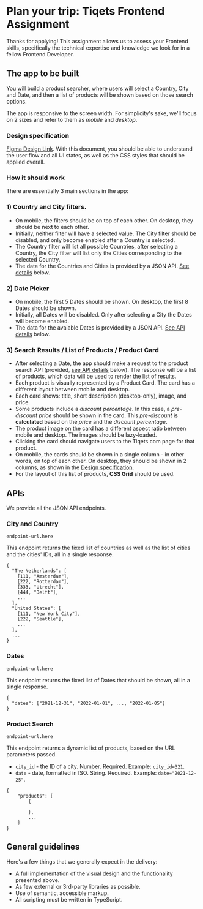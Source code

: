 # Plan your trip: Tiqets Frontend Assignment

Thanks for applying! This assignment allows us to assess your Frontend skills, specifically the technical expertise and knowledge we look for in a fellow Frontend Developer.

## The app to be built

You will build a product searcher, where users will select a Country, City and Date, and then a list of products will be shown based on those search options.

The app is responsive to the screen width. For simplicity's sake, we'll focus on 2 sizes and refer to them as *mobile* and *desktop*.

### Design specification

[Figma Design Link](https://www.figma.com/file/6qsa896sJurITBaw6sw1ml/Front-end-assignment?node-id=0%3A1). With this document, you should be able to understand the user flow and all UI states, as well as the CSS styles that should be applied overall.

### How it should work

There are essentially 3 main sections in the app:

### 1) Country and City filters.

* On mobile, the filters should be on top of each other. On desktop, they should be next to each other.
* Initially, neither filter will have a selected value. The City filter should be disabled, and only become enabled after a Country is selected.
* The Country filter will list all possible Countries, after selecting a Country, the City filter will list only the Cities corresponding to the selected Country.
* The data for the Countries and Cities is provided by a JSON API. [See details](#apis) below.

### 2) Date Picker

* On mobile, the first 5 Dates should be shown. On desktop, the first 8 Dates should be shown.
* Initially, all Dates will be disabled. Only after selecting a City the Dates will become enabled.
* The data for the avaiable Dates is provided by a JSON API. [See API details](#apis) below.

### 3) Search Results / List of Products / Product Card

* After selecting a Date, the app should make a request to the product search API (provided, [see API details](#apis) below). The response will be a list of products, which data will be used to render the list of results.
* Each product is visually represented by a Product Card. The card has a different layout between mobile and desktop.
* Each card shows: title, short description (desktop-only), image, and price.
* Some products include a *discount percentage*. In this case, a *pre-discount price* should be shown in the card. This *pre-discount* is **calculated** based on the *price* and the *discount percentage*.
* The product image on the card has a different aspect ratio between mobile and desktop. The images should be lazy-loaded.
* Clicking the card should navigate users to the Tiqets.com page for that product.
* On mobile, the cards should be shown in a single column - in other words, on top of each other. On desktop, they should be shown in 2 columns, as shown in the [Design specification](#design-specification).
* For the layout of this list of products, **CSS Grid** should be used.

## APIs

We provide all the JSON API endpoints.

### City and Country

```
endpoint-url.here
```

This endpoint returns the fixed list of countries as well as the list of cities and the cities' IDs, all in a single response.

```
{
  "The Netherlands": [
    [111, "Amsterdam"],
    [222, "Rotterdam"],
    [333, "Utrecht"],
    [444, "Delft"],
    ...
  ],
  "United States": [
    [111, "New York City"],
    [222, "Seattle"],
    ...
  ],
  ...
}
```

### Dates

```
endpoint-url.here
```

This endpoint returns the fixed list of Dates that should be shown, all in a single response.

```
{
  "dates": ["2021-12-31", "2022-01-01", ..., "2022-01-05"]
}
```

### Product Search

```
endpoint-url.here
```

This endpoint returns a dynamic list of products, based on the URL parameters passed.

* `city_id` - the ID of a city. Number. Required. Example: `city_id=321`.
* `date` - date, formatted in ISO. String. Required. Example: `date="2021-12-25"`.

```
{
	"products": [
		{
			
		},
		...
	]
}
```

## General guidelines

Here's a few things that we generally expect in the delivery:

* A full implementation of the visual design and the functionality presented above.
* As few external or 3rd-party libraries as possible.
* Use of semantic, accessible markup.
* All scripting must be written in TypeScript.